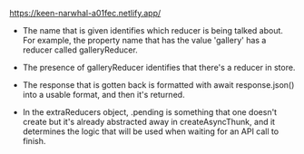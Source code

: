 https://keen-narwhal-a01fec.netlify.app/

- The name that is given identifies which reducer is being talked about. For example, the property name that has the value 'gallery' has a reducer called galleryReducer.

- The presence of galleryReducer identifies that there's a reducer in store.

- The response that is gotten back is formatted with await response.json() into a usable format, and then it's returned.

- In the extraReducers object, .pending is something that one doesn't create but it's already abstracted away in createAsyncThunk, and it determines the logic that will be used when waiting for an API call to finish. 
